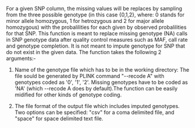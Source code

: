 For a given SNP column, the missing values will be replaces by sampling from the three possible genotype 
(in this case {0,1,2}, where: 0 stands for minor allele homozygous, 1 for hetrozygous and 2 for major allele homozygous) 
with the probalilities for each given by observed probalilities for that SNP. 
This function is meant to replace missing genotype (NA) calls in SNP genotype 
data after quality control measures such as MAF, call rate and genotype completion. 
It is not meant to impute genotype for SNP that do not exist in the given data.
The function takes the following 2 arguments:- 

1. Name of the genotype file which has to be in the working directory: 
    The file sould be generated by PLINK command "--recode A" with genotypes 
    coded as '0', '1', '2'.  Missing genotypes have to be coded as 'NA' 
    (which --recode A does by default).The function can be easily midified 
    for other kinds of genotype coding.

2. The file format of the output file which includes imputed genotypes. 
    Two options can be specified: "csv" for a coma delimited file, and 
                                  "space" for space delimited text file. 
